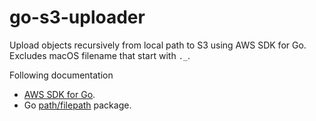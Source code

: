 # go-s3-uploader
Upload objects recursively from local path to S3 using AWS SDK for Go. <br>
Excludes macOS filename that start with `._`.

Following documentation
* [AWS SDK for Go]((https://aws.github.io/aws-sdk-go-v2/docs/sdk-utilities/s3/)).
* Go [path/filepath](https://pkg.go.dev/path/filepath) package.